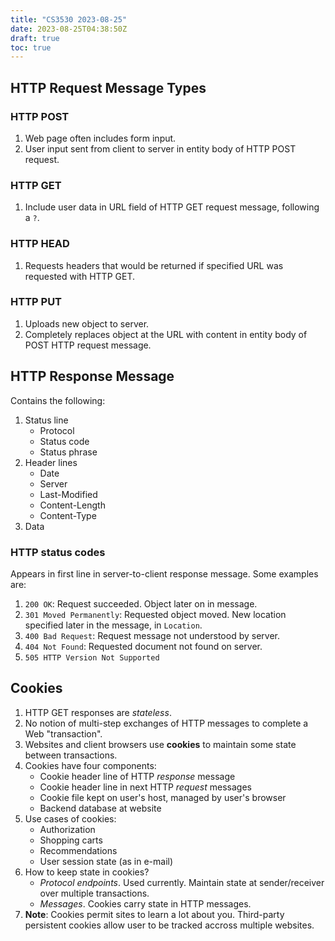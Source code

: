 ```yaml
---
title: "CS3530 2023-08-25"
date: 2023-08-25T04:38:50Z
draft: true
toc: true
---
```


## HTTP Request Message Types

### HTTP POST

1. Web page often includes form input.
2. User input sent from client to server in entity body of HTTP POST request.

### HTTP GET

1. Include user data in URL field of HTTP GET request message, following a `?`.

### HTTP HEAD

1. Requests headers that would be returned if specified URL was requested with HTTP GET.

### HTTP PUT

1. Uploads new object to server.
2. Completely replaces object at the URL with content in entity body of POST HTTP request message.

## HTTP Response Message

Contains the following:
1. Status line
    - Protocol
    - Status code
    - Status phrase
2. Header lines
    - Date
    - Server
    - Last-Modified
    - Content-Length
    - Content-Type
3. Data

### HTTP status codes

Appears in first line in server-to-client response message. Some examples are:

1. `200 OK`: Request succeeded. Object later on in message.
2. `301 Moved Permanently`: Requested object moved. New location specified later in the message, in `Location`.
3. `400 Bad Request`: Request message not understood by server.
4. `404 Not Found`: Requested document not found on server.
5. `505 HTTP Version Not Supported`

## Cookies

1. HTTP GET responses are _stateless_.
2. No notion of multi-step exchanges of HTTP messages to complete a Web "transaction".
3. Websites and client browsers use **cookies** to maintain some state between transactions.
4. Cookies have four components:
    - Cookie header line of HTTP _response_ message
    - Cookie header line in next HTTP _request_ messages
    - Cookie file kept on user's host, managed by user's browser
    - Backend database at website
5. Use cases of cookies:
    - Authorization
    - Shopping carts
    - Recommendations
    - User session state (as in e-mail)
6. How to keep state in cookies?
    - _Protocol endpoints_. Used currently. Maintain state at sender/receiver over multiple transactions.
    - _Messages_. Cookies carry state in HTTP messages.
7. **Note**: Cookies permit sites to learn a lot about you. Third-party persistent cookies allow user to be tracked accross multiple websites.
